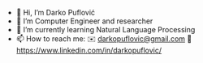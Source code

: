 - 👋 Hi, I’m Darko Puflović
- 👀 I’m Computer Engineer and researcher
- 🌱 I’m currently learning Natural Language Processing
- 📫 How to reach me:
     ✉️ darkopuflovic@gmail.com
     💼 https://www.linkedin.com/in/darkopuflovic/
